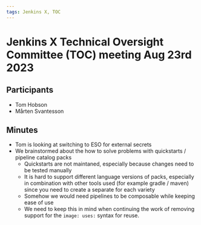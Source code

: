 ```yaml
---
tags: Jenkins X, TOC
---
```

# Jenkins X Technical Oversight Committee (TOC) meeting Aug 23rd 2023

## Participants

- Tom Hobson
- Mårten Svantesson 

## Minutes

+ Tom is looking at switching to ESO for external secrets
+ We brainstormed about the how to solve problems with quickstarts / pipeline catalog packs
    + Quickstarts are not maintaned, especially because changes need to be tested manually
    + It is hard to support different language versions of packs, especially in combination with other tools used (for example gradle / maven) since you need to create a separate for each variety
    + Somehow we would need pipelines to be composable while keeping ease of use
    + We need to keep this in mind when continuing the work of removing support for the `image: uses:` syntax for reuse.

